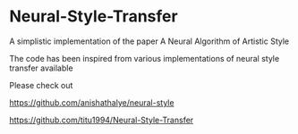 # Neural-Style-Transfer
A simplistic implementation of the paper A Neural Algorithm of Artistic Style

The code has been inspired from various implementations of neural style transfer available 

Please check out 

https://github.com/anishathalye/neural-style

https://github.com/titu1994/Neural-Style-Transfer
